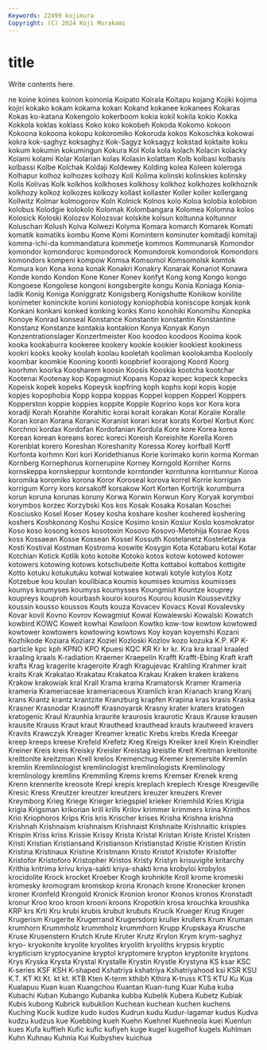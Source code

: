 ```yaml
---
Keywords: 22499 kojimura
Copyright: (C) 2024 Koji Murakami
---
```


# title

Write contents here.



ne koine koines koinon koinonia
Koipato Koirala Koitapu kojang Kojiki kojima kojiri kokako kokam kokama
kokan Kokand kokanee kokanees Kokaras Kokas ko-katana Kokengolo kokerboom kokia
kokil kokila kokio Kokka Kokkola koklas koklass Koko koko kokobeh
Kokoda Kokomo kokoon Kokoona kokoona kokopu kokoromiko Kokoruda kokos Kokoschka
kokowai kokra kok-saghyz koksaghyz Kok-Sagyz koksagyz kokstad koktaite koku kokum
kokumin kokumingun Kokura Kol Kola kola kolach Kolacin kolacky Kolami
kolami Kolar Kolarian kolas Kolasin kolattam Kolb kolbasi kolbasis kolbassi
Kolbe Kolchak Koldaji Koldewey Kolding kolea Koleen koleroga Kolhapur kolhoz
kolhozes kolhozy Koli Kolima kolinski kolinskies kolinsky Kolis Kolivas Kolk
kolkhos kolkhoses kolkhosy kolkhoz kolkhozes kolkhoznik kolkhozy kolkoz kolkozes kolkozy
kollast kollaster Koller koller kollergang Kollwitz Kolmar kolmogorov Koln Kolnick
Kolnos kolo Koloa kolobia kolobion kolobus Kolodgie kolokolo Kolomak Kolombangara
Kolomea Kolomna kolos Kolosick Koloski Kolozsv Kolozsvar kolskite kolsun koltunna
koltunnor Koluschan Kolush Kolva Kolwezi Kolyma Komara komarch Komarek Komati
komatik komatiks kombu Kome Komi Komintern kominuter komitadji komitaji komma-ichi-da
kommandatura kommetje kommos Kommunarsk Komondor komondor komondoroc komondorock Komondorok komondorok
Komondors komondors kompeni kompow Komsa Komsomol Komsomolsk komtok Komura kon
Kona kona konak Konakri Konakry Konarak Konariot Konawa Konde kondo
Kondon Kone Koner Konev konfyt Kong kong Kongo kongo Kongoese
Kongolese kongoni kongsbergite kongu Konia Koniaga Konia-ladik Konig Koniga Koniggratz
Konigsberg Konigshutte Konikow konilite konimeter koninckite konini koniology koniophobia koniscope
konjak konk Konkani konkani konked konking konks Kono konohiki Konomihu
Konopka Konoye Konrad konseal Konstance Konstantin konstantin Konstantine Konstanz Konstanze
kontakia kontakion Konya Konyak Konyn Konzentrationslager Konzertmeister Koo koodoo koodoos
Kooima kook kooka kookaburra kookeree kookery kookie kookier kookiest kookiness
kookri kooks kooky koolah koolau kooletah kooliman koolokamba Koolooly koombar
koomkie Kooning koonti koopbrief koorajong Koord Koorg koorhmn koorka Koosharem
koosin Koosis Kooskia kootcha kootchar Kootenai Kootenay kop Kopagmiut Kopans
Kopaz kopec kopeck kopecks Kopeisk kopek kopeks Kopeysk kopfring koph
kophs kopi kopis kopje kopjes kopophobia Kopp koppa koppas Koppel
koppen Kopperl Koppers Kopperston koppie koppies koppite Kopple Koprino kops
kor Kora kora koradji Korah Korahite Korahitic korai korait korakan
Koral Koralie Koralle Koran koran Korana Koranic Koranist korari korat
korats Korbel Korbut Korc Korchnoi kordax Kordofan Kordofanian Kordula Kore
kore Korea korea Korean korean koreans korec koreci Koreish Koreishite
Korella Koren Korenblat korero Koreshan Koreshanity Koressa Korey korfball Korff
Korfonta korhmn Kori kori Koridethianus Korie korimako korin korma Korman
Kornberg Kornephorus kornerupine Korney Korngold Kornher Korns kornskeppa kornskeppur korntonde
korntonder korntunna korntunnur Koroa koromika koromiko korona Koror Koroseal korova
korrel Korrie korrigan korrigum Korry kors korsakoff korsakow Kort Korten
Kortrijk korumburra korun koruna korunas koruny Korwa Korwin Korwun Kory
Koryak korymboi korymbos korzec Korzybski Kos kos Kosak Kosaka Kosalan
Koschei Kosciusko Kosel Koser Kosey kosha koshare kosher koshered koshering
koshers Koshkonong Koshu Kosice Kosimo kosin Kosiur Koslo kosmokrator Koso
koso kosong kosos kosotoxin Kosovo Kosovo-Metohija Kosrae Koss koss Kossaean
Kosse Kossean Kossel Kossuth Kostelanetz Kosteletzkya Kosti Kostival Kostman Kostroma
koswite Kosygin Kota Kotabaru kotal Kotar Kotchian Kotick Kotlik koto
kotoite Kotoko kotos kotow kotowed kotower kotowers kotowing kotows kotschubeite
Kotta kottaboi kottabos kottigite Kotto kotuku kotukutuku kotwal kotwalee kotwali
kotyle kotylos Kotz Kotzebue kou koulan koulibiaca koumis koumises koumiss
koumisses koumys koumyses koumyss koumysses Koungmiut Kountze kouprey koupreys kouproh
kourbash kouroi kouros Kourou kousin Koussevitzky koussin kousso koussos Kouts
kouza Kovacev Kovacs Koval Kovalevsky Kovar kovil Kovno Kovrov Kowagmiut
Kowal Kowalewski Kowalski Kowatch kowbird KOWC Koweit kowhai Kowloon Kowtko
kow-tow kowtow kowtowed kowtower kowtowers kowtowing kowtows Koy koyan koyemshi
Kozani Kozhikode Koziara Koziarz Koziel Kozloski Kozlov kozo kozuka K.P.
KP K-particle kpc kph KPNO KPO Kpuesi KQC KR Kr
kr kr. Kra kra kraal kraaled kraaling kraals K-radiation Kraemer
Kraepelin Krafft Krafft-Ebing Kraft kraft krafts Krag kragerite krageroite Kragh
Kragujevac Krahling Krahmer krait kraits Krak Krakatao Krakatau Krakatoa Krakau
Kraken kraken krakens Krakow krakowiak kral Krall Krama krama Kramatorsk
Kramer Krameria krameria Krameriaceae krameriaceous Kramlich kran Kranach krang Kranj
krans Krantz krantz krantzite Kranzburg krapfen Krapina kras krasis Kraska
Krasner Krasnodar Krasnoff Krasnoyarsk Krasny krater kraters kratogen kratogenic Kraul
Kraunhia kraurite kraurosis kraurotic Kraus Krause krausen krausite Krauss Kraut
kraut Krauthead krauthead krauts krautweed kravers Kravits Krawczyk Kreager Kreamer
kreatic Krebs krebs Kreda Kreegar kreep kreeps kreese Krefeld Krefetz
Kreg Kreigs Kreiker kreil Krein Kreindler Kreiner Kreis kreis Kreisky
Kreisler Kreistag kreistle Kreit Kreitman kreitonite kreittonite kreitzman Krell krelos
Kremenchug Kremer kremersite Kremlin kremlin Kremlinologist kremlinologist kremlinologists Kremlinology kremlinology
kremlins Kremmling Krems krems Kremser Krenek kreng Krenn krennerite kreosote
Krepi krepis kreplach kreplech Kresge Kresgeville Kresic Kress Kreutzer kreutzer
kreutzers kreuzer kreuzers Krever Kreymborg Krieg Kriege Krieger kriegspiel krieker
Kriemhild Kries Krigia krigia Krigsman krikorian krill krills Krilov krimmer
krimmers krina Krinthos Krio Kriophoros Krips Kris kris Krischer krises
Krisha Krishna krishna Krishnah Krishnaism krishnaism Krishnaist Krishnaite Krishnaitic krispies
Krispin Kriss kriss Krissie Krissy Krista Kristal Kristan Kriste Kristel
Kristen Kristi Kristian Kristiansand Kristianson Kristianstad Kristie Kristien Kristin Kristina
Kristinaux Kristine Kristmann Kristo Kristof Kristofer Kristoffer Kristofor Kristoforo Kristopher
Kristos Kristy Kristyn krisuvigite kritarchy Krithia kritrima krivu kriya-sakti kriya-shakti
krna krobyloi krobylos krocidolite Krock krocket Kroeber Krogh krohnkite Kroll
krome kromeski kromesky kromogram kromskop krona Kronach krone Kronecker kronen
kroner Kronfeld Krongold Kronick Kronion kronor Kronos kronos Kronstadt kronur
Kroo kroo kroon krooni kroons Kropotkin krosa krouchka kroushka KRP
krs Krti Kru krubi krubis krubut krubuts Krucik Krueger Krug
Kruger Krugerism Krugerite Krugerrand Krugersdorp kruller krullers Krum Kruman krumhorn
Krummholz krummholz krummhorn Krupp Krupskaya Krusche Kruse Krusenstern Krutch Krute
Kruter Krutz Krylon Krym krym-saghyz kryo- kryokonite kryolite kryolites kryolith
kryoliths krypsis kryptic krypticism kryptocyanine kryptol kryptomere krypton kryptonite kryptons
Krys Kryska Krysta Krystal Krystalle Krystin Krystle Krystyna KS ksar
KSC K-series KSF KSH K-shaped Kshatriya kshatriya Kshatriyahood ksi KSR
KSU K.T. KT Kt Kt. kt kt. KTB Kten K-term
kthibh Kthira K-truss KTS KTU Ku Kua Kualapuu Kuan kuan
Kuangchou Kuantan Kuan-tung Kuar Kuba kuba Kubachi Kuban Kubango Kubanka
kubba Kubelik Kubera Kubetz Kubiak Kubis kubong Kubrick kubuklion Kuchean
kuchean kuchen kuchens Kuching Kucik kudize kudo kudos Kudrun kudu
Kudur-lagamar kudus Kudva kudzu kudzus kue Kuebbing kueh Kuehn Kuehnel
Kuehneola kuei Kuenlun kues Kufa kuffieh Kufic kufic kufiyeh kuge
kugel kugelhof kugels Kuhlman Kuhn Kuhnau Kuhnia Kui Kuibyshev kuichua
